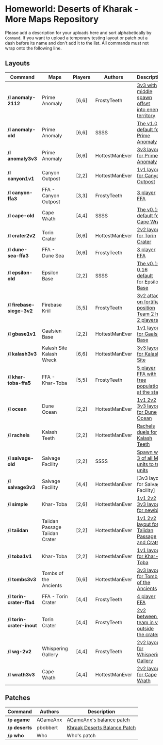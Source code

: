 # Homeworld: Deserts of Kharak - More Maps Repository
Please add a description for your uploads here and sort alphabetically by `Command`.
If you want to upload a temporary testing layout or patch put a dash before its name and don't add it to the list.
All commands must not wrap onto the following line.

## Layouts

| Command | Maps | Players | Authors | Description
| ------- | ---- | :-----: | ------- | -----------
| **/l anomaly-2112** | Prime Anomaly | [6,6] | FrostyTeeth | [3v3 with middle spawn offset<br/>into enemy territory](layouts/prime-2112.png)
| **/l anomaly-old** | Prime Anomaly | [6,6] |  SSSS | [The v1.0 default for Prime Anomaly](layouts/anomaly-old.jpg)
| **/l anomaly3v3** | Prime Anomaly | [6,6] |  HottestManEver | [3v3 layout for Prime Anomaly](layouts/anomaly3v3.jpg)
| **/l canyon1v1** | Canyon Outpost | [2,2] |  HottestManEver | [1v1 layout for Canyon Outpost](layouts/canyon1v1.jpg)
| **/l canyon-ffa3** | FFA - Canyon Outpost | [3,3] |  FrostyTeeth | [3 player FFA](layouts/canyon-outpost-ffa3.png)
| **/l cape-old** | Cape Wrath | [4,4] |  SSSS | [The v0.16 default for Cape Wrath](layouts/cape-old.png)
| **/l crater2v2** | Torin Crater | [6,6] |  HottestManEver | [2v2 layout for Torin Crater](layouts/crater2v2.jpg)
| **/l dune-sea-ffa3** | FFA - Dune Sea | [6,6] |  FrostyTeeth | [3 player FFA](layouts/dune-sea-ffa3.png)
| **/l epsilon-old** | Epsilon Base | [2,2] |  SSSS | [The v0.10-0.16 default<br/>for Epsilon Base](layouts/epsilon-old.png)
| **/l firebase-siege-3v2** | Firebase Kriil | [5,5] |  FrostyTeeth | [3v2 attack on fortified position<br/>Team 2 has 2 players](layouts/firebase-siege-3v2.png)
| **/l gbase1v1** | Gaalsien Base | [2,2] |  HottestManEver | [1v1 layout for Gaalsien Base](layouts/gbase1v1.jpg)
| **/l kalash3v3** | Kalash Site <br/> Kalash Wreck | [6,6] |  HottestManEver | [3v3 layout for Kalash Site](layouts/kalash3v3.jpg)
| **/l khar-toba-ffa5** | FFA - Khar-Toba | [5,5] | FrostyTeeth | [5 player FFA with free population<br/>at the start](layouts/khar-toba-ffa5.png)
| **/l ocean** | Dune Ocean | [2,2] |  HottestManEver | [1v1 2v2 3v3 layout for Dune Ocean](layouts/ocean1v1.jpg)
| **/l rachels** | Kalash Teeth | [2,2] |  HottestManEver | [Rachels duels for Kalash Teeth](layouts/rachels.jpg)
| **/l salvage-old** | Salvage Facility | [2,2] |  SSSS | [Spawn with 3 of all MP units to test units](layouts/taiidan1v1.jpg)
| **/l salvage3v3** | Salvage Facility | [4,4] | HottestManEver | [3v3 layout for Salvage Facility]
| **/l simple** | Khar-Toba | [2,6] | HottestManEver | [1v1 2v2 3v3 layout for newbies](layouts/simple.jpg)
| **/l taiidan** | Taiidan Passage<br/>Taiidan Crater | [2,2] |  HottestManEver | [1v1 2v2 layout for Taiidan Passage<br/>and Crater](layouts/taiidan1v1.jpg)
| **/l toba1v1** | Khar-Toba | [2,2] | HottestManEver | [1v1 layout for Khar-Toba](layouts/toba1v1.jpg)
| **/l tombs3v3** | Tombs of the Ancients | [6,6] | HottestManEver | [3v3 layout for Tombs of the Ancients](layouts/tombs3v3.jpg)
| **/l torin-crater-ffa4** | FFA - Torin Crater | [4,4] | FrostyTeeth | [4 player FFA](layouts/torin-crater-ffa4.png)
| **/l torin-crater-inout** | Torin Crater | [4,4] | FrostyTeeth | [2v2 between a team in vs outside<br/>the crater](layouts/torin-crater-inout.png)
| **/l wg-2v2** | Whispering Gallery | [4,4] | FrostyTeeth | [2v2 layout for Whispering Gallery](layouts/wg-2v2-image.png)
| **/l wrath3v3** | Cape Wrath | [4,4] | HottestManEver | [2v2 layout for Cape Wrath](layouts/wrath2v2.jpg)




## Patches
| Command | Authors | Description
| ------- | ------- | -----------
| **/p agame** | AGameAnx | [AGameAnx's balance patch](https://docs.google.com/document/d/1WulBuxTnjEn3-r0P7UrTQSzijdb_9oGVMEy1BMBU2iQ)
| **/p deserts** | pbobbert | [Khraak Deserts Balance Patch](https://cdn.discordapp.com/attachments/509996599955554305/541211898771931136/Balancing_a_Desert_TooTwo_version_18.pdf)
| **/p who** | Who | Who's patch


